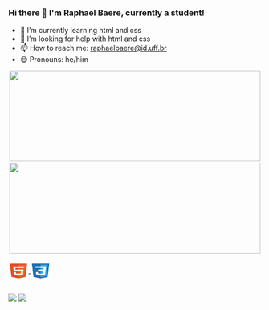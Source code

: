 ### Hi there 👋 I'm Raphael Baere, currently a student!

- 🌱 I’m currently learning html and css
- 🤔 I’m looking for help with html and css
- 📫 How to reach me: raphaelbaere@id.uff.br
- 😄 Pronouns: he/him
<div align="center">
  <a href="https://github.com/raphaelbaere">
  <img width="500em" height="180em" src="https://github-readme-stats.vercel.app/api?username=raphaelbaere&show_icons=true&theme=dracula&include_all_commits=true&count_private=true"/>
  <img width="500em" height="180em" src="https://github-readme-stats.vercel.app/api/top-langs/?username=raphaelbaere&layout=compact&langs_count=7&theme=dracula"/>
</div>
<div style="display: inline_block"><br>
  <img align="center" alt="Rafa-HTML" height="30" width="40" src="https://raw.githubusercontent.com/devicons/devicon/master/icons/html5/html5-original.svg">
  <img align="center" alt="Rafa-CSS" height="30" width="40" src="https://raw.githubusercontent.com/devicons/devicon/master/icons/css3/css3-original.svg">
</div>
  
  ##
 
<div> 
  <a href="https://instagram.com/raphaelbaere" target="_blank"><img src="https://img.shields.io/badge/-Instagram-%23E4405F?style=for-the-badge&logo=instagram&logoColor=white" target="_blank"></a>
  <a href = "mailto:raphaelbaere@id.uff.br"><img src="https://img.shields.io/badge/-Gmail-%23333?style=for-the-badge&logo=gmail&logoColor=white" target="_blank"></a>
